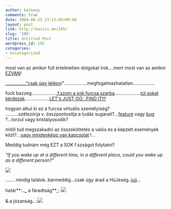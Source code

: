 ```yaml
---
author: kalmanp
comments: true
date: 2004-06-25 23:23:03+00:00
layout: post
link: http://kavics.me/195/
slug: '195'
title: Untitled Post
wordpress_id: 195
categories:
- Uncategorized
---
```


most van az amikor full értelmetlen dolgokat írok....mert most van az amikor [EZVAN](http://www.toynutz.com/ezVan1.jpg)!




[................"csak úgy lelépn](http://www.lancgaleria.hu/archivum/barka/hetesi/7.htm)i"..................megfogalmazhatatlan.................




fuck bazzeg...................[.f.szom a sok furcsa szarba](http://fractal.50g.com/page4/)....................[túl sokat kérdezek](http://chemcases.com/silicon/images/question.gif)...................[LET's JUST GO:..FIND IT!!!](http://www.xtalwind.net/~trilight/macman/find.html)




hogyan alkul ki ez a furcsa virtuális személyiség?  
..........szétszórja v. összpontosítja a tudás sugarait?...[feature](http://www.everwonder.com/david/dolphins/top.jpg) vagy [bug](http://www.dltk-kids.com/pokemon/adoptions/caterpie.gif) ?...torzul vagy kristályosodik?




mitől tud megszakadni az összeköttetés a valós és a képzelt események közt?...[vagy mindenképp van kapcsolat](http://www.ci.maryville.tn.us/mhs/art/2ndweb/tyler/connection.jpg) !...




Meddig tudnám még EZT a SOK f.szságot folytatni?




_"If you wake up at a different time, in a different place, could you wake up as a different person?"_




_![](http://kavics.freeblog.hu/Files/norton_pitt.jpg)_




[](http://www.foxmovies.com/fightclub/)....... mindig találok..bármeddig...csak úgy árad a HüJeség..[jujj](http://kzamm.netfirms.com/index.htm)...




határ**:..**_** a fáradtság**_: ![](http://kavics.freeblog.hu/Files/Resize%20of%20pihi.JPG)




&.a józanság...:![](http://kavics.freeblog.hu/Files/Resize%20of%20jozan.JPG)
